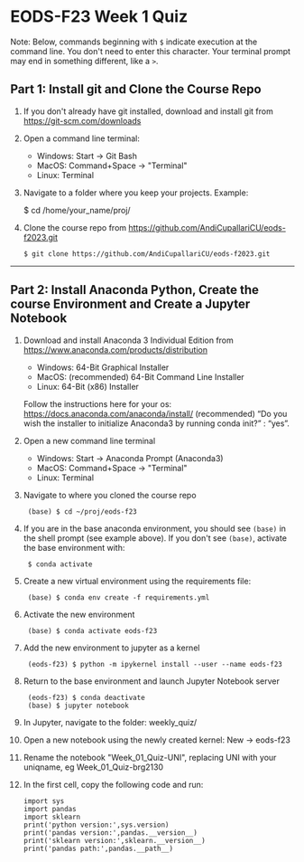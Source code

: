 # EODS-F23 Week 1 Quiz

Note: Below, commands beginning with `$` indicate execution at the command line. You don't need to enter this character. Your terminal prompt may end in something different, like a `>`.

## Part 1: Install git and Clone the Course Repo

1. If you don't already have git installed, download and install git from https://git-scm.com/downloads

2. Open a command line terminal:
    - Windows: Start -> Git Bash
    - MacOS: Command+Space -> "Terminal"
    - Linux: Terminal

3.   Navigate to a folder where you keep your projects. Example:

        $ cd /home/your_name/proj/

4.  Clone the course repo from https://github.com/AndiCupallariCU/eods-f2023.git

        $ git clone https://github.com/AndiCupallariCU/eods-f2023.git

---


## Part 2: Install Anaconda Python, Create the course Environment and Create a Jupyter Notebook

1. Download and install Anaconda 3 Individual Edition from https://www.anaconda.com/products/distribution

    - Windows: 64-Bit Graphical Installer
    - MacOS: (recommended) 64-Bit Command Line Installer
    - Linux: 64-Bit (x86) Installer

    Follow the instructions here for your os: https://docs.anaconda.com/anaconda/install/
    (recommended) “Do you wish the installer to initialize Anaconda3 by running conda init?” : “yes”. 

2. Open a new command line terminal
    - Windows: Start -> Anaconda Prompt (Anaconda3)
    - MacOS: Command+Space -> "Terminal"
    - Linux: Terminal

3. Navigate to where you cloned the course repo
    
        (base) $ cd ~/proj/eods-f23

4. If you are in the base anaconda environment, you should see `(base)` in the shell prompt (see example above).
If you don't see `(base)`, activate the base environment with:
    
        $ conda activate
    
5. Create a new virtual environment using the requirements file:

        (base) $ conda env create -f requirements.yml

6. Activate the new environment

        (base) $ conda activate eods-f23

7. Add the new environment to jupyter as a kernel

        (eods-f23) $ python -m ipykernel install --user --name eods-f23
        
8. Return to the base environment and launch Jupyter Notebook server

        (eods-f23) $ conda deactivate
        (base) $ jupyter notebook

9. In Jupyter, navigate to the folder: weekly_quiz/

10. Open a new notebook using the newly created kernel: New -> eods-f23

11. Rename the notebook "Week_01_Quiz-UNI", replacing UNI with your uniqname, eg Week_01_Quiz-brg2130

12. In the first cell, copy the following code and run:

        import sys
        import pandas
        import sklearn
        print('python version:',sys.version)
        print('pandas version:',pandas.__version__)
        print('sklearn version:',sklearn.__version__)
        print('pandas path:',pandas.__path__)


